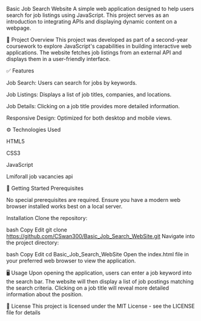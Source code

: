 Basic Job Search Website
A simple web application designed to help users search for job listings using JavaScript. This project serves as an introduction to integrating APIs and displaying dynamic content on a webpage.

📄 Project Overview
This project was developed as part of a second-year coursework to explore JavaScript's capabilities in building interactive web applications. The website fetches job listings from an external API and displays them in a user-friendly interface.

✅ Features

Job Search: Users can search for jobs by keywords.

Job Listings: Displays a list of job titles, companies, and locations.

Job Details: Clicking on a job title provides more detailed information.

Responsive Design: Optimized for both desktop and mobile views.

⚙️ Technologies Used

HTML5

CSS3

JavaScript

Lmiforall job vacancies api

🚀 Getting Started
Prerequisites

No special prerequisites are required. Ensure you have a modern web browser installed works best on a local server.


Installation
Clone the repository:

bash
Copy
Edit
git clone https://github.com/CSwan300/Basic_Job_Search_WebSite.git
Navigate into the project directory:

bash
Copy
Edit
cd Basic_Job_Search_WebSite
Open the index.html file in your preferred web browser to view the application.

🖥️ Usage
Upon opening the application, users can enter a job keyword into the search bar. The website will then display a list of job postings matching the search criteria. Clicking on a job title will reveal more detailed information about the position.

📄 License
This project is licensed under the MIT License - see the LICENSE file for details
